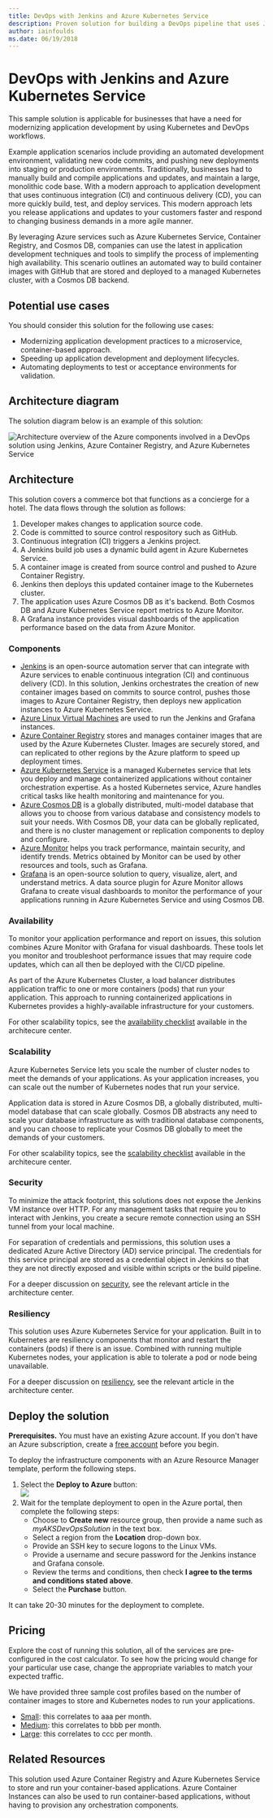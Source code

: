 ```yaml
---
title: DevOps with Jenkins and Azure Kubernetes Service
description: Proven solution for building a DevOps pipeline that uses Jenkins, Azure Container Registery, and Azure Kubernetes Service.
author: iainfoulds
ms.date: 06/19/2018
---
```

# DevOps with Jenkins and Azure Kubernetes Service

This sample solution is applicable for businesses that have a need for modernizing application development by using Kubernetes and DevOps workflows.

Example application scenarios include providing an automated development environment, validating new code commits, and pushing new deployments into staging or production environments. Traditionally, businesses had to manually build and compile applications and updates, and maintain a large, monolithic code base. With a modern approach to application development that uses continuous integration (CI) and continuous delivery (CD), you can more quickly build, test, and deploy services. This modern approach lets you release applications and updates to your customers faster and respond to changing business demands in a more agile manner.

By leveraging Azure services such as Azure Kubernetes Service, Container Registry, and Cosmos DB, companies can use the latest in application development techniques and tools to simplify the process of implementing high availability. This scenario outlines an automated way to build container images with GitHub that are stored and deployed to a managed Kubernetes cluster, with a Cosmos DB backend.

## Potential use cases

You should consider this solution for the following use cases:

* Modernizing application development practices to a microservice, container-based approach.
* Speeding up application development and deployment lifecycles.
* Automating deployments to test or acceptance environments for validation.

## Architecture diagram

The solution diagram below is an example of this solution:

![Architecture overview of the Azure components involved in a DevOps solution using Jenkins, Azure Container Registry, and Azure Kubernetes Service][architecture]

## Architecture

This solution covers a commerce bot that functions as a concierge for a hotel. The data flows through the solution as follows:

1. Developer makes changes to application source code.
2. Code is committed to source control respository such as GitHub.
3. Continuous integration (CI) triggers a Jenkins project.
4. A Jenkins build job uses a dynamic build agent in Azure Kubernetes Service.
5. A container image is created from source control and pushed to Azure Container Registry.
6. Jenkins then deploys this updated container image to the Kubernetes cluster.
7. The application uses Azure Cosmos DB as it's backend. Both Cosmos DB and Azure Kubernetes Service report metrics to Azure Monitor.
8. A Grafana instance provides visual dashboards of the application performance based on the data from Azure Monitor.

### Components

* [Jenkins]() is an open-source automation server that can integrate with Azure services to enable continuous integration (CI) and continuous delivery (CD). In this solution, Jenkins orchestrates the creation of new container images based on commits to source control, pushes those images to Azure Container Registry, then deploys new application instances to Azure Kubernetes Service.
* [Azure Linux Virtual Machines]() are used to run the Jenkins and Grafana instances.
* [Azure Container Registry]() stores and manages container images that are used by the Azure Kubernetes Cluster. Images are securely stored, and can replicated to other regions by the Azure platform to speed up deployment times.
* [Azure Kubernetes Service]() is a managed Kubernetes service that lets you deploy and manage containerized applications without container orchestration expertise. As a hosted Kubernetes service, Azure handles critical tasks like health monitoring and maintenance for you.
* [Azure Cosmos DB]() is a globally distributed, multi-model database that allows you to choose from various database and consistency models to suit your needs. With Cosmos DB, your data can be globally replicated, and there is no cluster management or replication components to deploy and configure.
* [Azure Monitor]() helps you track performance, maintain security, and identify trends. Metrics obtained by Monitor can be used by other resources and tools, such as Grafana.
* [Grafana]() is an open-source solution to query, visualize, alert, and understand metrics. A data source plugin for Azure Monitor allows Grafana to create visual dashboards to monitor the performance of your applications running in Azure Kubernetes Service and using Cosmos DB.

### Availability

To monitor your application performance and report on issues, this solution combines Azure Monitor with Grafana for visual dashboards. These tools let you monitor and troubleshoot performance issues that may require code updates, which can all then be deployed with the CI/CD pipeline.

As part of the Azure Kubernetes Cluster, a load balancer distributes application traffic to one or more containers (pods) that run your application. This approach to running containerized applications in Kubernetes provides a highly-available infrastructure for your customers.

For other scalability topics, see the [availability checklist][availability] available in the architecure center.

### Scalability

Azure Kubernetes Service lets you scale the number of cluster nodes to meet the demands of your applications. As your application increases, you can scale out the number of Kubernetes nodes that run your service.

Application data is stored in Azure Cosmos DB, a globally distributed, multi-model database that can scale globally. Cosmos DB abstracts any need to scale your database infrastructure as with traditional database components, and you can choose to replicate your Cosmos DB globally to meet the demands of your customers.

For other scalability topics, see the [scalability checklist][scalability] available in the architecure center.

### Security

To minimize the attack footprint, this solutions does not expose the Jenkins VM instance over HTTP. For any management tasks that require you to interact with Jenkins, you create a secure remote connection using an SSH tunnel from your local machine.

For separation of credentials and permissions, this solution uses a dedicated Azure Active Directory (AD) service principal. The credentials for this service principal are stored as a credential object in Jenkins so that they are not directly exposed and visible within scripts or the build pipeline.

For a deeper discussion on [security][], see the relevant article in the architecture center.

### Resiliency

This solution uses Azure Kubernetes Service for your application. Built in to Kubernetes are resiliency components that monitor and restart the containers (pods) if there is an issue. Combined with running multiple Kubernetes nodes, your application is able to tolerate a pod or node being unavailable.

For a deeper discussion on [resiliency][], see the relevant article in the architecture center.

## Deploy the solution

**Prerequisites.** You must have an existing Azure account. If you don't have an Azure subscription, create a [free account](https://azure.microsoft.com/free/?WT.mc_id=A261C142F) before you begin.

To deploy the infrastructure components with an Azure Resource Manager template, perform the following steps.

1. Select the **Deploy to Azure** button:<br><a href="https://portal.azure.com/#create/Microsoft.Template/uri/https%3A%2F%2Fraw.githubusercontent.com%2Fiainfoulds%2Farchitecture-center%2Fsample-solutions%2Fapp-modernization%2Ftemplates%2Fdevops-with-aks.json" target="_blank"><img src="http://azuredeploy.net/deploybutton.png"/></a>
2. Wait for the template deployment to open in the Azure portal, then complete the following steps:
   * Choose to **Create new** resource group, then provide a name such as *myAKSDevOpsSolution* in the text box.
   * Select a region from the **Location** drop-down box.
   * Provide an SSH key to secure logons to the Linux VMs.
   * Provide a username and secure password for the Jenkins instance and Grafana console.
   * Review the terms and conditions, then check **I agree to the terms and conditions stated above**.
   * Select the **Purchase** button.

It can take 20-30 minutes for the deployment to complete.

## Pricing

Explore the cost of running this solution, all of the services are pre-configured in the cost calculator.  To see how the pricing would change for your particular use case, change the appropriate variables to match your expected traffic.

We have provided three sample cost profiles based on the number of container images to store and Kubernetes nodes to run your applications.

* [Small][small-pricing]: this correlates to aaa per month.
* [Medium][medium-pricing]: this correlates to bbb per month.
* [Large][large-pricing]: this correlates to ccc per month.

## Related Resources

This solution used Azure Container Registry and Azure Kubernetes Service to store and run your container-based applications. Azure Container Instances can also be used to run container-based applications, without having to provision any orchestration components.

<!-- links -->
[architecture]: ./media/devops-with-aks/architecture-devops-with-aks.png
[autoscaling]: ../../best-practices/auto-scaling.md
[availability]: ../../checklist/availability.md
[resiliency]: ../../resiliency/index.md
[resource-groups]: /azure/azure-resource-manager/resource-group-overview
[security]: ../../patterns/category/security.md
[scalability]: ../../checklist/scalability.md

[small-pricing]: https://azure.com/e/841f0a75b1ea4802ba1ac8f7918a71e7
[medium-pricing]: https://azure.com/e/eea0e6d79b4e45618a96d33383ec77ba
[large-pricing]: https://azure.com/e/3faab662c54c473da55a1e93a27e0e64